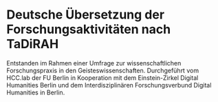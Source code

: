 # Deutsche Übersetzung der Forschungsaktivitäten nach TaDiRAH

Entstanden im Rahmen einer Umfrage zur wissenschaftlichen Forschungspraxis in den Geisteswissenschaften. 
Durchgeführt vom HCC.lab der FU Berlin in Kooperation mit dem Einstein-Zirkel Digital Humanities Berlin und dem Interdisziplinären Forschungsverbund Digital Humanities in Berlin.
